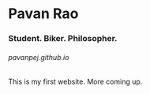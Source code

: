 
# Pavan Rao

### Student. Biker. Philosopher.

###### pavanpej.github.io

This is my first website. More coming up.
